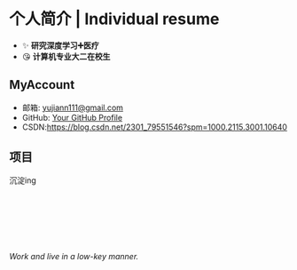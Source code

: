 <!-- 设置标题 -->
# 个人简介 | Individual resume

<!-- 使用列表格式列出信息 -->
- ✨ **研究深度学习➕医疗**  
- 😘 **计算机专业大二在校生**



## MyAccount
- 邮箱: yujiann111@gmail.com
- GitHub: [Your GitHub Profile](https://github.com/ayyj76) 
- CSDN:https://blog.csdn.net/2301_79551546?spm=1000.2115.3001.10640

## 项目
沉淀ing  <br>
<br>
<br>
<br>
<br>
<br>
<br>     
*Work and live in a low-key manner.*
